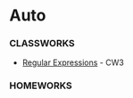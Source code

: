 # Auto
<h3>CLASSWORKS</h3>
<ul>
  <li><a href="https://feyzanursaka.github.io/Auto/CW3.html" rel="nofollow">Regular Expressions</a> - CW3</li>
</ul>
<h3>HOMEWORKS</h3>
